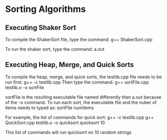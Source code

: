 # Sorting Algorithms

## Executing Shaker Sort
To compile the ShakerSort file, type the command:
  g++ ShakerSort.cpp
  
To run the shaker sort, type the command:
  a.out
  
## Executing Heap, Merge, and Quick Sorts
To compile the heap, merge, and quick sorts, the testlib.cpp file needs to be run first:
  g++ -c testlib.cpp
Then type the command:
  g++ sortFile.cpp testlib.o -o sortFile
  
sortFile is the resulting executable file named differently then a.out because of the -o command. 
To run each sort, the executable file and the nuber of items needs to typed as:
  sortFile numItems
  
For example, the list of commands for quick sort:
  g++ -c testlib.cpp
  g++ QuickSort.cpp testlib.o -o quicksort
  quicksort 10
  
This list of commands will run quicksort on 10 random strings
